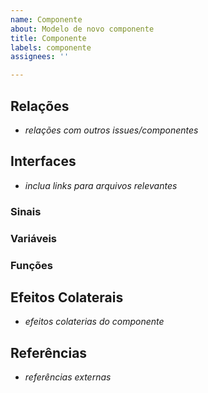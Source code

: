 ```yaml
---
name: Componente
about: Modelo de novo componente
title: Componente
labels: componente
assignees: ''

---
```


## Relações

- _relações com outros issues/componentes_

## Interfaces

- _inclua links para arquivos relevantes_

### Sinais

### Variáveis

### Funções

## Efeitos Colaterais

- _efeitos colaterias do componente_

## Referências

- _referências externas_
